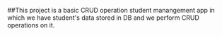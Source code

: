 ##This project is a basic CRUD operation student manangement app in which we have student's data stored in DB and we perform CRUD operations on it.
